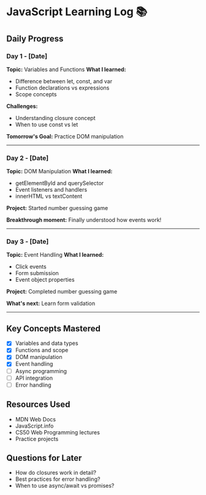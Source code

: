 # JavaScript Learning Log 📚

## Daily Progress

### Day 1 - [Date]
**Topic:** Variables and Functions
**What I learned:**
- Difference between let, const, and var
- Function declarations vs expressions
- Scope concepts

**Challenges:**
- Understanding closure concept
- When to use const vs let

**Tomorrow's Goal:** Practice DOM manipulation

---

### Day 2 - [Date]
**Topic:** DOM Manipulation
**What I learned:**
- getElementById and querySelector
- Event listeners and handlers
- innerHTML vs textContent

**Project:** Started number guessing game

**Breakthrough moment:** Finally understood how events work!

---

### Day 3 - [Date]
**Topic:** Event Handling
**What I learned:**
- Click events
- Form submission
- Event object properties

**Project:** Completed number guessing game

**What's next:** Learn form validation

---

## Key Concepts Mastered
- [x] Variables and data types
- [x] Functions and scope
- [x] DOM manipulation
- [x] Event handling
- [ ] Async programming
- [ ] API integration
- [ ] Error handling

## Resources Used
- MDN Web Docs
- JavaScript.info
- CS50 Web Programming lectures
- Practice projects

## Questions for Later
- How do closures work in detail?
- Best practices for error handling?
- When to use async/await vs promises?
